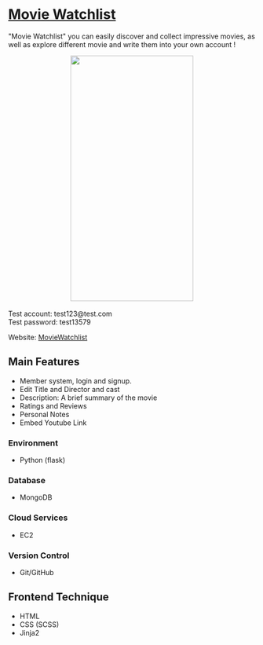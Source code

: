 # [Movie Watchlist](https://movie.rickchen.site/login)

"Movie Watchlist" you can easily discover and collect impressive movies, as well as explore different movie and write them into your own account !


<div style="text-align:center">
    <img src="watchlist_demo.gif" align="center" height="500" width="250">
</div>

<br/>
Test account: test123@test.com<br/>
Test password: test13579<br/>

Website: [MovieWatchlist](https://movie.rickchen.site)


## Main Features

- Member system, login and signup.
- Edit Title and Director and cast
- Description: A brief summary of the movie
- Ratings and Reviews
- Personal Notes
- Embed Youtube Link



### Environment

- Python (flask)

### Database

- MongoDB

### Cloud Services

- EC2

### Version Control

- Git/GitHub

## Frontend Technique

- HTML
- CSS (SCSS)
- Jinja2
